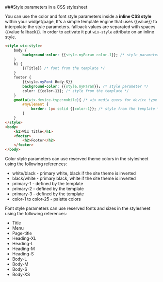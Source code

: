 ###Style parameters in a CSS stylesheet
<!-- WixCustomHTMLAttributes-StyleParametersInCssStylesheet -->

You can use the color and font style parameters inside a **inline CSS style** within your widget/page, It's a simple template engine that uses {{value}} to interpolate the style parameters. fallback values are separated with spaces {{value fallback}}. In order to activate it put `wix-style` attribute on an inline style.
```html
<style wix-style>
    body {
        background-color: {{style.myParam color-1}}; /* style parameter */
    }
    h1 {
        {{Title}} /* font from the template */
    }
    footer {
        {{style.myFont Body-S}}
        background-color: {{style.myParam}}; /* style parameter */
        color: {{color-1}}; /* style from the template */
    }
    @media(wix-device-type:mobile){ /* wix media query for device type */
        #myElement {
            border: 1px solid {{color-1}}; /* style from the template */
        }
    }
</style>
<body>
    <h1>Wix Title</h1>
    <footer>
        <h2>Footer</h2>
    </footer>
</body>
```

Color style parameters can use reserved theme colors in the stylesheet using the following references:

* white/black - primary white, black if the site theme is inverted
* black/white - primary black, white if the site theme is inverted
* primary-1 - defined by the template
* primary-2 - defined by the template
* primary-3 - defined by the template
* color-1 to color-25 - palette colors

Font style parameters can use reserved fonts and sizes in the stylesheet using the following references:

* Title
* Menu
* Page-title
* Heading-XL
* Heading-L
* Heading-M
* Heading-S
* Body-L
* Body-M
* Body-S
* Body-XS